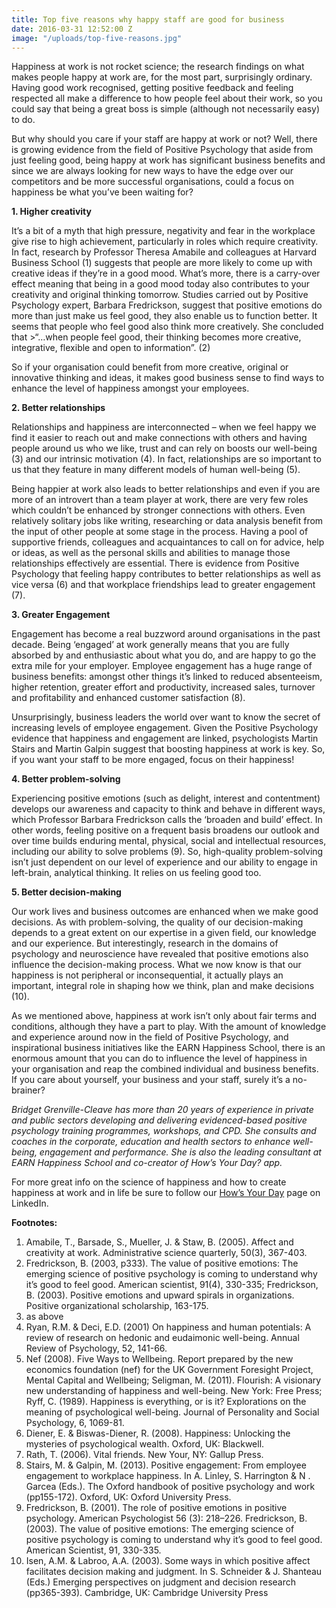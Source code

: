 ```yaml
---
title: Top five reasons why happy staff are good for business
date: 2016-03-31 12:52:00 Z
image: "/uploads/top-five-reasons.jpg"
---
```


Happiness at work is not rocket science; the research findings on what makes people happy at work are, for the most part, surprisingly ordinary. Having good work recognised, getting positive feedback and feeling respected all make a difference to how people feel about their work, so you could say that being a great boss is simple (although not necessarily easy) to do. 

But why should you care if your staff are happy at work or not? Well, there is growing evidence from the field of Positive Psychology that aside from just feeling good, being happy at work has significant business benefits and since we are always looking for new ways to have the edge over our competitors and be more successful organisations, could a focus on happiness be what you’ve been waiting for?

**1. Higher creativity**

It’s a bit of a myth that high pressure, negativity and fear in the workplace give rise to high achievement, particularly in roles which require creativity. In fact, research by Professor Theresa Amabile and colleagues at Harvard Business School (1)  suggests that people are more likely to come up with creative ideas if they’re in a good mood. What’s more, there is a carry-over effect meaning that being in a good mood today also contributes to your creativity and original thinking tomorrow. 
Studies carried out by Positive Psychology expert, Barbara Fredrickson, suggest that positive emotions do more than just make us feel good, they also enable us to function better. It seems that people who feel good also think more creatively. She concluded that >“…when people feel good, their thinking becomes more creative, integrative, flexible and open to information”. (2)

So if your organisation could benefit from more creative, original or innovative thinking and ideas, it makes good business sense to find ways to enhance the level of happiness amongst your employees.

**2. Better relationships**

Relationships and happiness are interconnected – when we feel happy we find it easier to reach out and make connections with others and having people around us who we like, trust and can rely on boosts our well-being (3)  and our intrinsic motivation (4). In fact, relationships are so important to us that they feature in many different models of human well-being (5). 

Being happier at work also leads to better relationships and even if you are more of an introvert than a team player at work, there are very few roles which couldn’t be enhanced by stronger connections with others. Even relatively solitary jobs like writing, researching or data analysis benefit from the input of other people at some stage in the process. Having a pool of supportive friends, colleagues and acquaintances to call on for advice, help or ideas, as well as the personal skills and abilities to manage those relationships effectively are essential. There is evidence from Positive Psychology that feeling happy contributes to better relationships as well as vice versa (6)  and that workplace friendships lead to greater engagement (7). 

**3. Greater Engagement**

Engagement has become a real buzzword around organisations in the past decade. Being ‘engaged’ at work generally means that you are fully absorbed by and enthusiastic about what you do, and are happy to go the extra mile for your employer. Employee engagement has a huge range of business benefits: amongst other things it’s linked to reduced absenteeism, higher retention, greater effort and productivity, increased sales, turnover and profitability and enhanced customer satisfaction (8). 

Unsurprisingly, business leaders the world over want to know the secret of increasing levels of employee engagement. Given the Positive Psychology evidence that happiness and engagement are linked, psychologists Martin Stairs and Martin Galpin suggest that boosting happiness at work is key. So, if you want your staff to be more engaged, focus on their happiness!

**4. Better problem-solving**

Experiencing positive emotions (such as delight, interest and contentment) develops our awareness and capacity to think and behave in different ways, which Professor Barbara Fredrickson calls the ‘broaden and build’ effect. In other words, feeling positive on a frequent basis broadens our outlook and over time builds enduring mental, physical, social and intellectual resources, including our ability to solve problems (9).  So, high-quality problem-solving isn’t just dependent on our level of experience and our ability to engage in left-brain, analytical thinking. It relies on us feeling good too.

**5. Better decision-making**

Our work lives and business outcomes are enhanced when we make good decisions. As with problem-solving, the quality of our decision-making depends to a great extent on our expertise in a given field, our knowledge and our experience. But interestingly, research in the domains of psychology and neuroscience have revealed that positive emotions also influence the decision-making process. What we now know is that our happiness is not peripheral or inconsequential, it actually plays an important, integral role in shaping how we think, plan and make decisions (10). 

As we mentioned above, happiness at work isn’t only about fair terms and conditions, although they have a part to play. With the amount of knowledge and experience around now in the field of Positive Psychology, and inspirational business initiatives like the EARN Happiness School, there is an enormous amount that you can do to influence the level of happiness in your organisation and reap the combined individual and business benefits. If you care about yourself, your business and your staff, surely it’s a no-brainer?

*Bridget Grenville-Cleave has more than 20 years of experience in private and public sectors developing and delivering evidenced-based positive psychology training programmes, workshops, and CPD. She consults and coaches in the corporate, education and health sectors to enhance well-being, engagement and performance. She is also the leading consultant at EARN Happiness School and co-creator of How’s Your Day? app.*

For more great info on the science of happiness and how to create happiness at work and in life be sure to follow our [How’s Your Day](https://www.linkedin.com/company/how%27s-your-day-?trk=biz-brand-tree-co-name) page on LinkedIn.

**Footnotes:**
1. Amabile, T., Barsade, S., Mueller, J. & Staw, B. (2005). Affect and creativity at work. Administrative science quarterly, 50(3), 367-403.
2. Fredrickson, B. (2003, p333). The value of positive emotions: The emerging science of positive psychology is coming to understand why it’s good to feel good. American scientist, 91(4), 330-335; Fredrickson, B. (2003). Positive emotions and upward spirals in organizations. Positive organizational scholarship, 163-175.
3. as above
4. Ryan, R.M. & Deci, E.D. (2001) On happiness and human potentials: A review of research on hedonic and eudaimonic well-being. Annual Review of Psychology, 52, 141-66.
5. Nef (2008). Five Ways to Wellbeing. Report prepared by the new economics foundation (nef) for the UK Government Foresight Project, Mental Capital and Wellbeing; Seligman, M. (2011). Flourish: A visionary new understanding of happiness and well-being. New York: Free Press; Ryff, C. (1989). Happiness is everything, or is it? Explorations on the meaning of psychological well-being. Journal of Personality and Social Psychology, 6, 1069-81.
6. Diener, E. & Biswas-Diener, R. (2008). Happiness: Unlocking the mysteries of psychological wealth. Oxford, UK: Blackwell.
7. Rath, T. (2006). Vital friends. New Your, NY: Gallup Press.
8. Stairs, M. & Galpin, M. (2013). Positive engagement: From employee engagement to workplace happiness. In A. Linley, S. Harrington & N . Garcea (Eds.). The Oxford handbook of positive psychology and work (pp155-172). Oxford, UK: Oxford University Press.
9. Fredrickson, B. (2001). The role of positive emotions in positive psychology. American Psychologist 56 (3): 218–226. Fredrickson, B. (2003). The value of positive emotions: The emerging science of positive psychology is coming to understand why it’s good to feel good. American Scientist, 91, 330-335.
10. Isen, A.M. & Labroo, A.A. (2003). Some ways in which positive affect facilitates decision making and judgment. In S. Schneider & J. Shanteau (Eds.) Emerging perspectives on judgment and decision research (pp365-393). Cambridge, UK: Cambridge University Press